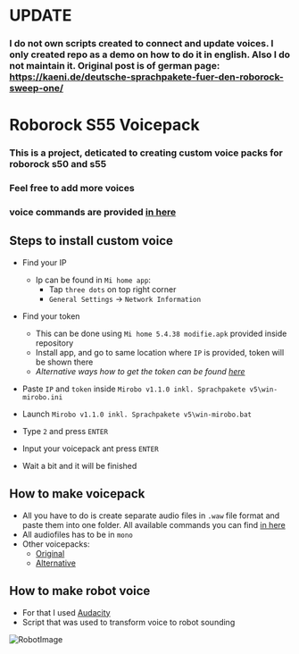# UPDATE
### I do not own scripts created to connect and update voices. I only created repo as a demo on how to do it in english. Also I do not maintain it. Original post is of german page: https://kaeni.de/deutsche-sprachpakete-fuer-den-roborock-sweep-one/

# Roborock S55 Voicepack

### This is a project, deticated to creating custom voice packs for roborock s50 and s55

### Feel free to add more voices

### voice commands are provided [in here](https://kaeni.de/deutsche-sprachpakete-fuer-den-roborock-sweep-one/)

## Steps to install custom voice
* Find your IP
    * Ip can be found in `Mi home app`: 
      * Tap `three dots` on top right corner
      * `General Settings` -> `Network Information` 
      
* Find your token 
  * This can be done using `Mi home 5.4.38 modifie.apk` provided inside repository
  * Install app, and go to same location where `IP` is provided, token will be shown there
  * *Alternative ways how to get the token can be found [here](https://github.com/Maxmudjon/com.xiaomi-miio/blob/master/docs/obtain_token.md)*
  
* Paste `IP` and `token` inside `Mirobo v1.1.0 inkl. Sprachpakete v5\win-mirobo.ini`
* Launch `Mirobo v1.1.0 inkl. Sprachpakete v5\win-mirobo.bat`
* Type `2` and press `ENTER`
* Input your voicepack ant press `ENTER`
* Wait a bit and it will be finished

## How to make voicepack
* All you have to do is create separate audio files in `.waw` file format and paste them into one folder. All available commands you can find [in here](https://kaeni.de/deutsche-sprachpakete-fuer-den-roborock-sweep-one/)
* All audiofiles has to be in `mono`
* Other voicepacks:
  * [Original](https://vacuumz.info/download/voice/)
  * [Alternative](https://therealmoeder.github.io/rockrobo.html)

## How to make robot voice
* For that I used [Audacity](https://www.audacityteam.org/)
* Script that was used to transform voice to robot sounding

![RobotImage](./audacity_robot_script.PNG)
